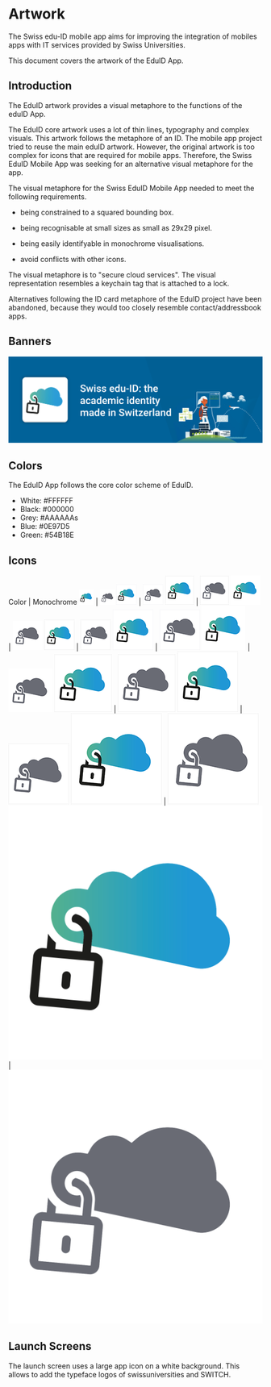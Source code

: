 # Artwork

The Swiss edu-ID mobile app aims for improving the integration of mobiles apps with IT services provided by Swiss Universities.

This document covers the artwork of the EduID App.

## Introduction

The EduID artwork provides a visual metaphore to the functions of the eduID App.

The EduID core artwork uses a lot of thin lines, typography and complex visuals. This artwork follows the metaphore of an ID. The mobile app project tried to reuse the main eduID artwork. However, the original artwork is too complex for icons that are required for mobile apps. Therefore, the Swiss EduID Mobile App was seeking for an alternative visual metaphore for the app.

The visual metaphore for the Swiss EduID Mobile App needed to meet the following requirements.

* being constrained to a squared bounding box.

* being recognisable at small sizes as small as 29x29 pixel.

* being easily identifyable in monochrome visualisations.

* avoid conflicts with other icons.

The visual metaphore is to "secure cloud services". The visual representation resembles a keychain tag that is attached to a lock.

Alternatives following the ID card metaphore of the EduID project have been abandoned, because they would too closely resemble contact/addressbook apps.

## Banners

![Banner Example](images/03-artwork-icons/playstore_featured_graphics.png)

## Colors

The EduID App follows the core color scheme of EduID.

* White: #FFFFFF
* Black: #000000
* Grey:  #AAAAAAs
* Blue:  #0E97D5
* Green: #54B18E

## Icons

Color | Monochrome
![29px Settings](images/03-artwork-icons/color/29_settings.png) | ![29px Settings](images/03-artwork-icons/grey/29_settings.png)
![40px Spotlight](images/03-artwork-icons/color/40_spotlight.png) | ![40px Spotlight](images/03-artwork-icons/grey/40_spotlight.png)
![57px Home Screen](images/03-artwork-icons/color/57_homescreen.png) | ![57px Home Screen](images/03-artwork-icons/grey/57_homescreen.png)
![58px Settings](images/03-artwork-icons/color/58_retina_settings.png) | ![58px Settings ](images/03-artwork-icons/grey/58_retina_settings.png)
![60px Home Screen](images/03-artwork-icons/color/60_homescreen.png) | ![60px Home Screen](images/03-artwork-icons/grey/60_homescreen.png)
![80px Spotlight](images/03-artwork-icons/color/80_retina_spotlight.png) | ![80px Spotlight](images/03-artwork-icons/grey/80_retina_spotlight.png)
![87px Settings](images/03-artwork-icons/color/87_retina_settings.png) | ![87px Settings](images/03-artwork-icons/grey/87_retina_settings.png)
![114px Homescreen](images/03-artwork-icons/color/114_retina_homescreen.png) | ![114px Homescreen](images/03-artwork-icons/grey/114_retina_homescreen.png)
![120px Homescreen](images/03-artwork-icons/color/120_retina_homescreen.png) | ![120px Homescreen](images/03-artwork-icons/grey/120_retina_homescreen.png)
![180px Homescreen](images/03-artwork-icons/color/180_retina_homescreen.png) | ![180px Homescreen](images/03-artwork-icons/grey/180_retina_homescreen.png)
![1024px App Store](images/03-artwork-icons/color/1024_appicon_appstore.png) | ![1024px App Store](images/03-artwork-icons/grey/1024_appicon_appstore.png)

## Launch Screens

The launch screen uses a large app icon on a white background. This allows to add the typeface logos of swissuniversities and SWITCH.